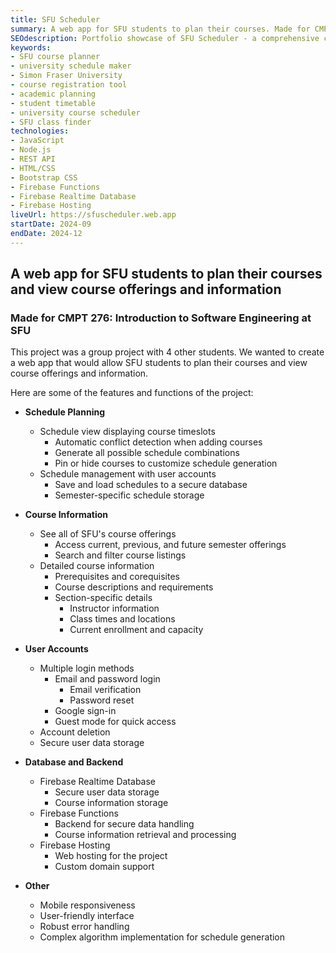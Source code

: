 ```yaml
---
title: SFU Scheduler
summary: A web app for SFU students to plan their courses. Made for CMPT 276 at SFU.
SEOdescription: Portfolio showcase of SFU Scheduler - a comprehensive course planning tool created for Simon Fraser University students. View project details, features, and implementation of this academic scheduling application.
keywords:
- SFU course planner
- university schedule maker
- Simon Fraser University
- course registration tool
- academic planning
- student timetable
- university course scheduler
- SFU class finder
technologies:
- JavaScript
- Node.js
- REST API
- HTML/CSS
- Bootstrap CSS
- Firebase Functions
- Firebase Realtime Database
- Firebase Hosting
liveUrl: https://sfuscheduler.web.app
startDate: 2024-09
endDate: 2024-12
---
```


## A web app for SFU students to plan their courses and view course offerings and information

### Made for CMPT 276: Introduction to Software Engineering at SFU

This project was a group project with 4 other students. We wanted to create a web app that would allow SFU students to plan their courses and view course offerings and information.

Here are some of the features and functions of the project:

- **Schedule Planning**
  - Schedule view displaying course timeslots
    - Automatic conflict detection when adding courses
    - Generate all possible schedule combinations
    - Pin or hide courses to customize schedule generation
  - Schedule management with user accounts
    - Save and load schedules to a secure database
    - Semester-specific schedule storage

- **Course Information**
  - See all of SFU's course offerings
    - Access current, previous, and future semester offerings
    - Search and filter course listings
  - Detailed course information
    - Prerequisites and corequisites
    - Course descriptions and requirements
    - Section-specific details
      - Instructor information
      - Class times and locations
      - Current enrollment and capacity
- **User Accounts**
  - Multiple login methods
    - Email and password login
      - Email verification
      - Password reset
    - Google sign-in
    - Guest mode for quick access
  - Account deletion
  - Secure user data storage
- **Database and Backend**
  - Firebase Realtime Database
    - Secure user data storage
    - Course information storage
  - Firebase Functions
    - Backend for secure data handling
    - Course information retrieval and processing
  - Firebase Hosting
    - Web hosting for the project
    - Custom domain support
- **Other**
  - Mobile responsiveness
  - User-friendly interface
  - Robust error handling
  - Complex algorithm implementation for schedule generation
